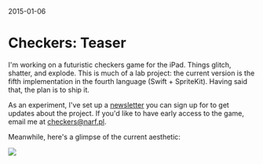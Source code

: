 2015-01-06

Checkers: Teaser
================

I'm working on a futuristic checkers game for the iPad.  Things glitch,
shatter, and explode.  This is much of a lab project: the current
version is the fifth implementation in the fourth language (Swift +
SpriteKit).  Having said that, the plan is to ship it.

As an experiment, I've set up a [newsletter][] you can sign up for to
get updates about the project.  If you'd like to have early access to
the game, email me at <checkers@narf.pl>.

  [newsletter]: http://eepurl.com/baKQjf

Meanwhile, here's a glimpse of the current aesthetic:

[![](4-min.png)](4.png)
